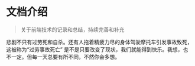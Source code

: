 # 文档介绍

> 关于前端技术的记录和总结，持续完善和补充

悲剧不只有过劳死和自杀。还有人拖着精疲力尽的身体驾驶摩托车引发事故致死，这被称为“过劳事故死亡”
是不是只要改变了现状，我们就能得到快乐。我想，也不一定。但每一天总要有所不同，不然你会多想。
